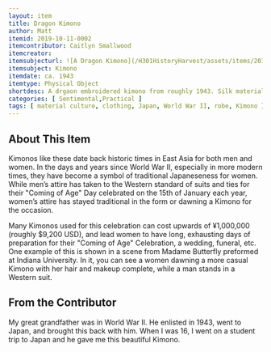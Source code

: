 ```yaml
---
layout: item
title: Dragon Kimono
author: Matt
itemid: 2019-10-11-0002
itemcontributor: Caitlyn Smallwood
itemcreator:
itemsubjecturl: ![A Dragon Kimono](/H301HistoryHarvest/assets/items/2019-10-11-0002_5.jpg)!
itemsubject: Kimono
itemdate: ca. 1943
itemtype: Physical Object
shortdesc: A drgaon embroidered kimono from roughly 1943. Silk material and fully colored. 
categories: [ Sentimental,Practical ]
tags: [ material culture, clothing, Japan, World War II, robe, Kimono ]
---
```


## About This Item

Kimonos like these date back historic times in East Asia for both men and women. In the days and years since World War II, especially in more modern times, they have become a symbol of traditional Japaneseness for women. While men’s attire has taken to the Western standard of suits and ties for their "Coming of Age" Day celebrated on the 15th of January each year, women’s attire has stayed traditional in the form or dawning a Kimono for the occasion.

Many Kimonos used for this celebration can cost upwards of ¥1,000,000 (roughly $9,200 USD), and lead women to have long, exhausting days of preparation for their "Coming of Age" Celebration, a wedding, funeral, etc. One example of this is shown in a scene from Madame Butterfly preformed at Indiana University. In it, you can see a women dawning a more casual Kimono with her hair and makeup complete, while a man stands in a Western suit. 

## From the Contributor

My great grandfather was in World War II. He enlisted in 1943, went to Japan, and brought this back with him. When I was 16, I went on a student trip to Japan and he gave me this beautiful Kimono.
